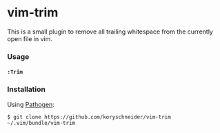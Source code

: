 # vim-trim

This is a small plugin to remove all trailing whitespace from the currently open
file in vim.

### Usage

#### `:Trim`

### Installation

Using [Pathogen](https://github.com/tpope/vim-pathogen):

`$ git clone https://github.com/koryschneider/vim-trim
~/.vim/bundle/vim-trim`

